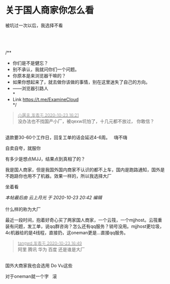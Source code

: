 # 关于国人商家你怎么看


被坑过一次以后，我选择不看<br />
<br />
<br />
<br />
<br />
/**<br />
 * 你们是不是健忘？<br />
 * 别不承认，我就问你们一个问题。<br />
 * 你原本是来浏览器干嘛的？<br />
 * 如果你想起来了，就去做你该做的事情，别在这里迷失了自己的方向。<br />
 * ——浏览器引路人<br />
 *<br />
 * Link https://t.me/ExamineCloud<br />
 */

<div class="quote"><blockquote><font size="2"><a href="https://www.hostloc.com/forum.php?mod=redirect&amp;goto=findpost&amp;pid=9341727&amp;ptid=757651" target="_blank"><font color="#999999">小屠夫 发表于 2020-10-23 16:21</font></a></font><br />
没办法也不找国产小厂，被qexw坑怕了，十几元都不放过， 你敢信？</blockquote></div><br />
退款要30-60个工作日，回复工单的话会延迟4-6周。<img src="static/image/smiley/default/lol.gif" smilieid="12" border="0" alt="" />&nbsp; &nbsp;嗨不嗨

自卖自夸，就服你

有多少是想点MJJ，结果点到真相了的？

我是国人商家，但是我国外国内商家不认识的都不上车，国内是跑路通知，国外是不跑路你也用不了机器。效果一样的，所以我选择大厂

坐着看<img id="aimg_Ag687" onclick="zoom(this, this.src, 0, 0, 0)" class="zoom" src="https://cdn.jsdelivr.net/gh/hishis/forum-master/public/images/patch.gif" onmouseover="img_onmouseoverfunc(this)" onload="thumbImg(this)" border="0" alt="" />

<i class="pstatus"> 本帖最后由 云上月光 于 2020-10-23 20:42 编辑 </i><br />
<br />
什么样的称为大厂

最近一段时间，抱着好奇心买了两家国人商家，一个云筏，一个mjjhost。云筏重装有问题，发工单，说qq群咨询？怎么还有qq服务？销号没用。mjjhost更垃圾，4c机器给的是4线程，直接扔，这oneman更是...直接qq服务。

<div class="quote"><blockquote><font size="2"><a href="https://www.hostloc.com/forum.php?mod=redirect&amp;goto=findpost&amp;pid=9341890&amp;ptid=757651" target="_blank"><font color="#999999">tangwd 发表于 2020-10-23 16:49</font></a></font><br />
阿里 腾讯 华为 百度 还是谁是大厂</blockquote></div><br />
国外大商家我也会选用 Do Vu这些

对于oneman就一个字&nbsp; &nbsp;滚
